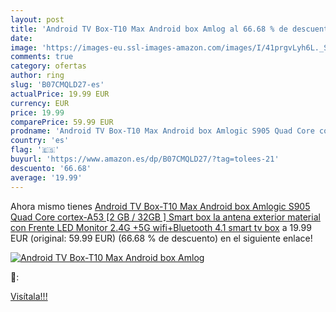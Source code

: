 ```yaml
---
layout: post
title: 'Android TV Box-T10 Max Android box Amlog al 66.68 % de descuento'
date: 
image: 'https://images-eu.ssl-images-amazon.com/images/I/41prgvLyh6L._SL200_.jpg'
comments: true
category: ofertas
author: ring
slug: 'B07CMQLD27-es'
actualPrice: 19.99 EUR
currency: EUR
price: 19.99
comparePrice: 59.99 EUR
prodname: 'Android TV Box-T10 Max Android box Amlogic S905 Quad Core cortex-A53  [2 GB / 32GB ] Smart box  la antena exterior material  con Frente LED Monitor 2.4G +5G wifi+Bluetooth 4.1 smart tv box'
country: 'es'
flag: '🇪🇸'
buyurl: 'https://www.amazon.es/dp/B07CMQLD27/?tag=tolees-21'
descuento: '66.68'
average: '19.99'
---
```


Ahora mismo tienes [Android TV Box-T10 Max Android box Amlogic S905 Quad Core cortex-A53  [2 GB / 32GB ] Smart box  la antena exterior material  con Frente LED Monitor 2.4G +5G wifi+Bluetooth 4.1 smart tv box](https://www.amazon.es/dp/B07CMQLD27/?tag=tolees-21) a 19.99 EUR (original: 59.99 EUR) (66.68 %  de descuento) en el siguiente enlace!

[![Android TV Box-T10 Max Android box Amlog](https://images-eu.ssl-images-amazon.com/images/I/41prgvLyh6L._SL200_.jpg)](https://www.amazon.es/dp/B07CMQLD27/?tag=tolees-21)

🔎:


[Visítala!!!](https://www.amazon.es/dp/B07CMQLD27/?tag=tolees-21)
